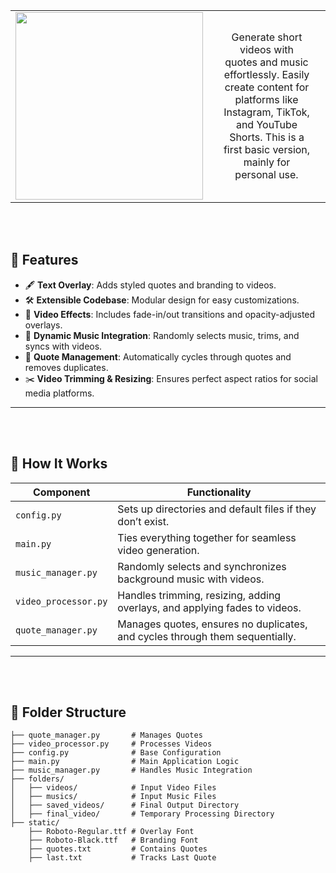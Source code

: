 <table align="center">
    <tr>
        <td align="center">
            <img src="https://github.com/user-attachments/assets/6c300a6c-bed5-477e-8b7e-16ffbcd1fd4d" width="300">
        </td>
        <td></td>
        <td align="center">
            <p>Generate short videos with quotes and music effortlessly. Easily create content for platforms like Instagram, TikTok, and YouTube Shorts. This is a first basic version, mainly for personal use.
</p>
        </td>
       <td></td>
    </tr>
</table>

<br><br>

## 🌟 **Features**

- 🖋️ **Text Overlay**: Adds styled quotes and branding to videos.
- 🛠️ **Extensible Codebase**: Modular design for easy customizations.
- 🎨 **Video Effects**: Includes fade-in/out transitions and opacity-adjusted overlays.
- 🎵 **Dynamic Music Integration**: Randomly selects music, trims, and syncs with videos.
- 🔄 **Quote Management**: Automatically cycles through quotes and removes duplicates.
- ✂️ **Video Trimming & Resizing**: Ensures perfect aspect ratios for social media platforms.

---

<br><br>

## 📜 **How It Works**

| Component           | Functionality                                                                 |
|---------------------|------------------------------------------------------------------------------|
| `config.py`         | Sets up directories and default files if they don’t exist.                   |
| `main.py`           | Ties everything together for seamless video generation.                     |
| `music_manager.py`  | Randomly selects and synchronizes background music with videos.              |
| `video_processor.py`| Handles trimming, resizing, adding overlays, and applying fades to videos.   |
| `quote_manager.py`  | Manages quotes, ensures no duplicates, and cycles through them sequentially. |

---

<br><br>

## 📂 **Folder Structure**

```plaintext
├── quote_manager.py       # Manages Quotes
├── video_processor.py     # Processes Videos
├── config.py              # Base Configuration
├── main.py                # Main Application Logic
├── music_manager.py       # Handles Music Integration
├── folders/
│   ├── videos/            # Input Video Files
│   ├── musics/            # Input Music Files
│   ├── saved_videos/      # Final Output Directory
│   ├── final_video/       # Temporary Processing Directory
├── static/
    ├── Roboto-Regular.ttf # Overlay Font
    ├── Roboto-Black.ttf   # Branding Font
    ├── quotes.txt         # Contains Quotes
    ├── last.txt           # Tracks Last Quote
```

</div>
